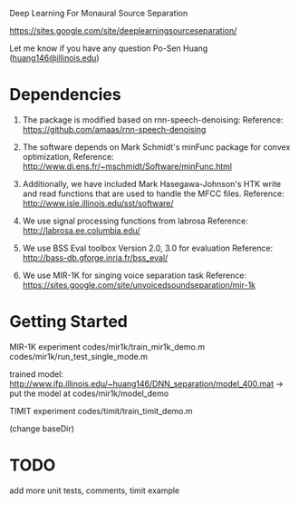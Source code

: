 Deep Learning For Monaural Source Separation

https://sites.google.com/site/deeplearningsourceseparation/

Let me know if you have any question
Po-Sen Huang (huang146@illinois.edu)

Dependencies
====================
1. The package is modified based on rnn-speech-denoising:
Reference: https://github.com/amaas/rnn-speech-denoising

2. The software depends on Mark Schmidt's minFunc package for convex optimization,
Reference: http://www.di.ens.fr/~mschmidt/Software/minFunc.html

3. Additionally, we have included Mark Hasegawa-Johnson's HTK write and read functions
that are used to handle the MFCC files.
Reference: http://www.isle.illinois.edu/sst/software/

4. We use signal processing functions from labrosa
Reference: http://labrosa.ee.columbia.edu/

5. We use BSS Eval toolbox Version 2.0, 3.0 for evaluation
Reference: http://bass-db.gforge.inria.fr/bss_eval/

6. We use MIR-1K for singing voice separation task
Reference: https://sites.google.com/site/unvoicedsoundseparation/mir-1k


Getting Started
====================
MIR-1K experiment
codes/mir1k/train_mir1k_demo.m
codes/mir1k/run_test_single_mode.m

trained model: 
http://www.ifp.illinois.edu/~huang146/DNN_separation/model_400.mat
-> put the model at codes/mir1k/model_demo

TIMIT experiment
codes/timit/train_timit_demo.m

(change baseDir)

TODO
====================
add more unit tests, comments, timit example

